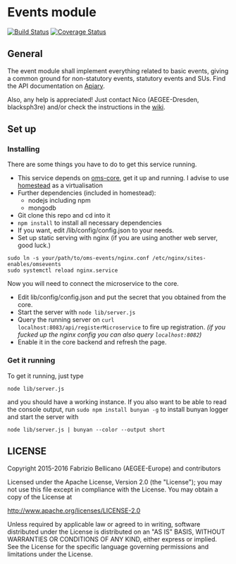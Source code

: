 # Events module
[![Build Status](https://travis-ci.org/AEGEE/oms-events.svg?branch=dev)](https://travis-ci.org/AEGEE/oms-events)
[![Coverage Status](https://coveralls.io/repos/github/AEGEE/oms-events/badge.svg?branch=dev)](https://coveralls.io/github/AEGEE/oms-events?branch=dev)

## General

The event module shall implement everything related to basic events, giving a common ground for non-statutory events, statutory events and SUs. Find the API documentation on [Apiary](http://docs.omsevents.apiary.io/#). 

Also, any help is appreciated! Just contact Nico (AEGEE-Dresden, blacksph3re) and/or check the instructions in the [wiki](https://oms-project.atlassian.net/wiki/).

## Set up

### Installing

There are some things you have to do to get this service running.
* This service depends on [oms-core](https://github.com/AEGEE/oms-neo-core), get it up and running. I advise to use [homestead](https://github.com/laravel/homestead) as a virtualisation
* Further dependencies (included in homestead): 
  * nodejs including npm
  * mongodb
* Git clone this repo and cd into it
* `npm install` to install all necessary dependencies
* If you want, edit /lib/config/config.json to your needs.
* Set up static serving with nginx (if you are using another web server, good luck.)
```shell
sudo ln -s your/path/to/oms-events/nginx.conf /etc/nginx/sites-enables/omsevents
sudo systemctl reload nginx.service
```

Now you will need to connect the microservice to the core.
* Edit lib/config/config.json and put the secret that you obtained from the core.
* Start the server with `node lib/server.js`
* Query the running server on `curl localhost:8083/api/registerMicroservice` to fire up registration. *(if you fucked up the nginx config you can also query `localhost:8082`)*
* Enable it in the core backend and refresh the page.

### Get it running


To get it running, just type 
```
node lib/server.js
```
and you should have a working instance. If you also want to be able to read the console output, run
`sudo npm install bunyan -g` to install bunyan logger and start the server with
```
node lib/server.js | bunyan --color --output short
```



## LICENSE

Copyright 2015-2016 Fabrizio Bellicano (AEGEE-Europe) and contributors

Licensed under the Apache License, Version 2.0 (the "License");
you may not use this file except in compliance with the License.
You may obtain a copy of the License at

<http://www.apache.org/licenses/LICENSE-2.0>

Unless required by applicable law or agreed to in writing, software
distributed under the License is distributed on an "AS IS" BASIS,
WITHOUT WARRANTIES OR CONDITIONS OF ANY KIND, either express or implied.
See the License for the specific language governing permissions and
limitations under the License.